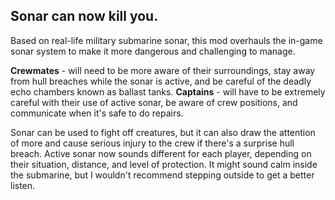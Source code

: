 ## Sonar can now kill you.
Based on real-life military submarine sonar, this mod overhauls the in-game sonar system to make it more dangerous and challenging to manage.

**Crewmates** - will need to be more aware of their surroundings, stay away from hull breaches while the sonar is active, and be careful of the deadly echo chambers known as ballast tanks.
**Captains** - will have to be extremely careful with their use of active sonar, be aware of crew positions, and communicate when it's safe to do repairs.

Sonar can be used to fight off creatures, but it can also draw the attention of more and cause serious injury to the crew if there's a surprise hull breach.
Active sonar now sounds different for each player, depending on their situation, distance, and level of protection. It might sound calm inside the submarine, but I wouldn't recommend stepping outside to get a better listen.
